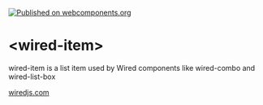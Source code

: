 [![Published on webcomponents.org](https://img.shields.io/badge/webcomponents.org-published-blue.svg)](https://www.webcomponents.org/element/wiredjs/wired-item)

# \<wired-item\>

wired-item is a list item used by Wired components like wired-combo and wired-list-box

[wiredjs.com](http://wiredjs.com)